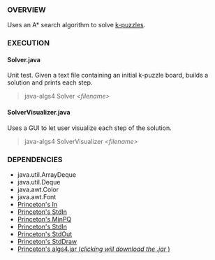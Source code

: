 ### OVERVIEW

Uses an A* search algorithm to solve [k-puzzles](https://en.wikipedia.org/wiki/15_puzzle).



### EXECUTION

#### Solver.java

Unit test. Given a text file containing an initial k-puzzle board, builds a solution
and prints each step.
> java-algs4 Solver _\<filename\>_

#### SolverVisualizer.java

Uses a GUI to let user visualize each step of the solution.
> java-algs4 SolverVisualizer _\<filename\>_



### DEPENDENCIES

- java.util.ArrayDeque
- java.util.Deque
- java.awt.Color
- java.awt.Font
- [Princeton's In](https://introcs.cs.princeton.edu/java/stdlib/In.java.html)
- [Princeton's StdIn](https://introcs.cs.princeton.edu/java/stdlib/StdIn.java.html)
- [Princeton's MinPQ](https://algs4.cs.princeton.edu/24pq/MinPQ.java.html)
- [Princeton's StdIn](https://introcs.cs.princeton.edu/java/stdlib/StdIn.java.html)
- [Princeton's StdOut](https://introcs.cs.princeton.edu/java/stdlib/StdOut.java.html)
- [Princeton's StdDraw](https://introcs.cs.princeton.edu/java/stdlib/StdDraw.java.html)
- [Princeton's algs4.jar (_clicking will download the .jar_ )](https://algs4.cs.princeton.edu/code/algs4.jar)
